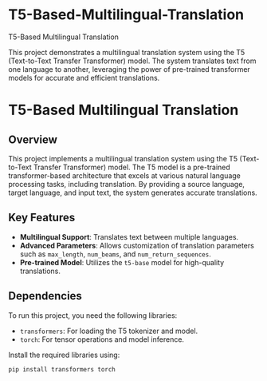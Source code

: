 # T5-Based-Multilingual-Translation
T5-Based Multilingual Translation

This project demonstrates a multilingual translation system using the T5 (Text-to-Text Transfer Transformer) model. The system translates text from one language to another, leveraging the power of pre-trained transformer models for accurate and efficient translations.

# T5-Based Multilingual Translation

## Overview
This project implements a multilingual translation system using the T5 (Text-to-Text Transfer Transformer) model. The T5 model is a pre-trained transformer-based architecture that excels at various natural language processing tasks, including translation. By providing a source language, target language, and input text, the system generates accurate translations.

## Key Features
- **Multilingual Support**: Translates text between multiple languages.
- **Advanced Parameters**: Allows customization of translation parameters such as `max_length`, `num_beams`, and `num_return_sequences`.
- **Pre-trained Model**: Utilizes the `t5-base` model for high-quality translations.

## Dependencies
To run this project, you need the following libraries:
- `transformers`: For loading the T5 tokenizer and model.
- `torch`: For tensor operations and model inference.

Install the required libraries using:
```bash
pip install transformers torch
